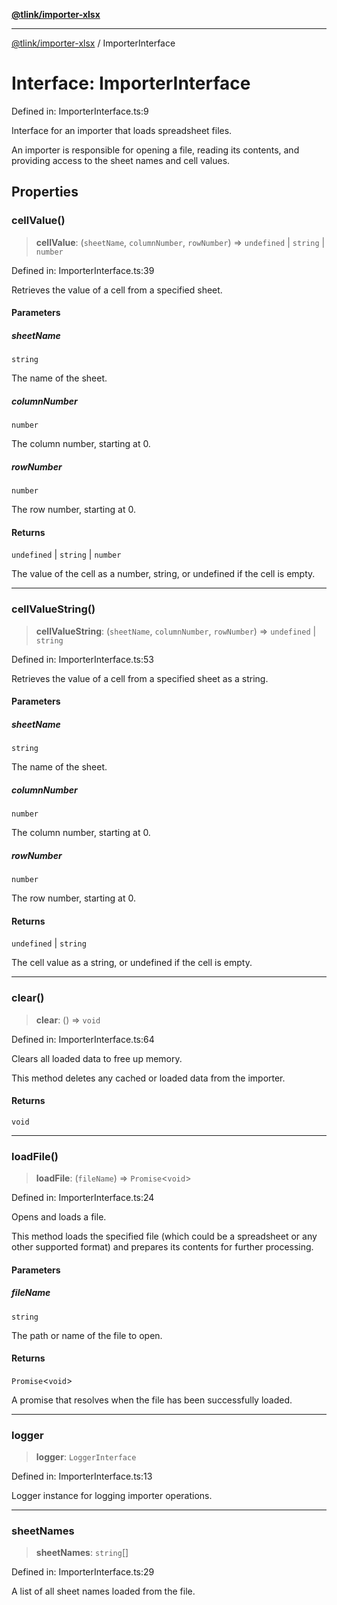 [**@tlink/importer-xlsx**](../README.md)

***

[@tlink/importer-xlsx](../globals.md) / ImporterInterface

# Interface: ImporterInterface

Defined in: ImporterInterface.ts:9

Interface for an importer that loads spreadsheet files.

An importer is responsible for opening a file, reading its contents,
and providing access to the sheet names and cell values.

## Properties

### cellValue()

> **cellValue**: (`sheetName`, `columnNumber`, `rowNumber`) => `undefined` \| `string` \| `number`

Defined in: ImporterInterface.ts:39

Retrieves the value of a cell from a specified sheet.

#### Parameters

##### sheetName

`string`

The name of the sheet.

##### columnNumber

`number`

The column number, starting at 0.

##### rowNumber

`number`

The row number, starting at 0.

#### Returns

`undefined` \| `string` \| `number`

The value of the cell as a number, string, or undefined if the cell is empty.

***

### cellValueString()

> **cellValueString**: (`sheetName`, `columnNumber`, `rowNumber`) => `undefined` \| `string`

Defined in: ImporterInterface.ts:53

Retrieves the value of a cell from a specified sheet as a string.

#### Parameters

##### sheetName

`string`

The name of the sheet.

##### columnNumber

`number`

The column number, starting at 0.

##### rowNumber

`number`

The row number, starting at 0.

#### Returns

`undefined` \| `string`

The cell value as a string, or undefined if the cell is empty.

***

### clear()

> **clear**: () => `void`

Defined in: ImporterInterface.ts:64

Clears all loaded data to free up memory.

This method deletes any cached or loaded data from the importer.

#### Returns

`void`

***

### loadFile()

> **loadFile**: (`fileName`) => `Promise`\<`void`\>

Defined in: ImporterInterface.ts:24

Opens and loads a file.

This method loads the specified file (which could be a spreadsheet or any other supported format)
and prepares its contents for further processing.

#### Parameters

##### fileName

`string`

The path or name of the file to open.

#### Returns

`Promise`\<`void`\>

A promise that resolves when the file has been successfully loaded.

***

### logger

> **logger**: `LoggerInterface`

Defined in: ImporterInterface.ts:13

Logger instance for logging importer operations.

***

### sheetNames

> **sheetNames**: `string`[]

Defined in: ImporterInterface.ts:29

A list of all sheet names loaded from the file.
